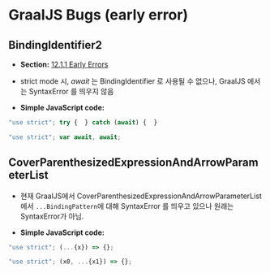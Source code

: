 # GraalJS Bugs (early error)

## BindingIdentifier2

- __Section:__ [12.1.1 Early Errors](https://www.ecma-international.org/ecma-262/11.0/index.html#sec-identifiers-static-semantics-early-errors)
- strict mode 시, *await* 는 BindingIdentifier 로 사용될 수 없으나, GraalJS 에서는 SyntaxError 를 띄우지 않음

- __Simple JavaScript code:__

```js
"use strict"; try {  } catch (await) {  }
```

```js
"use strict"; var await, await;
```

## CoverParenthesizedExpressionAndArrowParameterList

- 현재 GraalJS에서 CoverParenthesizedExpressionAndArrowParameterList 에서 `...BindingPattern`에 대해 SyntaxError 를 띄우고 있으나 원래는 SyntaxError가 아님.

- __Simple JavaScript code:__

```js
"use strict"; (...{x}) => {};
```

```js
"use strict"; (x0, ...{x1}) => {};
```